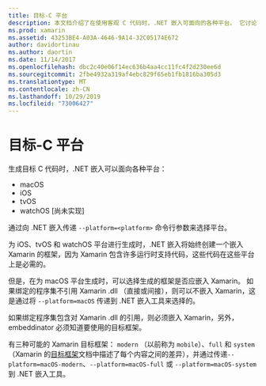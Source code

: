 ```yaml
---
title: 目标-C 平台
description: 本文档介绍了在使用客观 C 代码时，.NET 嵌入可面向的各种平台。 它讨论了 macOS、iOS、tvOS 和 watchOS。
ms.prod: xamarin
ms.assetid: 43253BE4-A03A-4646-9A14-32C05174E672
author: davidortinau
ms.author: daortin
ms.date: 11/14/2017
ms.openlocfilehash: dbc2c40e06f14ec636b4aa4cc11fc4f2d230ee6d
ms.sourcegitcommit: 2fbe4932a319af4ebc829f65eb1fb1816ba305d3
ms.translationtype: MT
ms.contentlocale: zh-CN
ms.lasthandoff: 10/29/2019
ms.locfileid: "73006427"
---
```

# <a name="objective-c-platforms"></a>目标-C 平台

生成目标 C 代码时，.NET 嵌入可以面向各种平台：

* macOS
* iOS
* tvOS
* watchOS [尚未实现]

通过向 .NET 嵌入传递 `--platform=<platform>` 命令行参数来选择平台。

为 iOS、tvOS 和 watchOS 平台进行生成时，.NET 嵌入将始终创建一个嵌入 Xamarin 的框架，因为 Xamarin 包含许多运行时支持代码，这些代码在这些平台上是必需的。

但是，在为 macOS 平台生成时，可以选择生成的框架是否应嵌入 Xamarin。 如果绑定的程序集不引用 Xamarin .dll （直接或间接），则可以不嵌入 Xamarin，这是通过将 `--platform=macOS` 传递到 .NET 嵌入工具来选择的。

如果绑定程序集包含对 Xamarin .dll 的引用，则必须嵌入 Xamarin，另外，embeddinator 必须知道要使用的目标框架。

有三种可能的 Xamarin 目标框架： `modern` （以前称为 `mobile`）、`full` 和 `system` （Xamarin 的[目标框架][1]文档中描述了每个内容之间的差异），并通过传递`--platform=macOS-modern`、`--platform=macOS-full` 或 `--platform=macOS-system` 到 .NET 嵌入工具。

[1]: ~/mac/platform/target-framework.md
